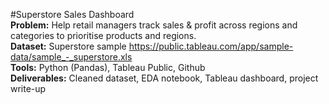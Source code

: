 ﻿#Superstore Sales Dashboard  
**Problem:** Help retail managers track sales & profit across regions and categories to prioritise products and regions.  
**Dataset:** Superstore sample https://public.tableau.com/app/sample-data/sample_-_superstore.xls  
**Tools:** Python (Pandas), Tableau Public, Github  
**Deliverables:** Cleaned dataset, EDA notebook, Tableau dashboard, project write-up  
